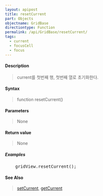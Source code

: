 ```yaml
---
layout: apipost
title: resetCurrent
part: Objects
objectname: GridBase
directiontype: Function
permalink: /api/GridBase/resetCurrent/
tags:
  - current
  - focusCell
  - focus
---
```



#### Description

> current를 첫번째 행, 첫번째 열로 초기화한다. 

#### Syntax

> function resetCurrent()

#### Parameters

> None

#### Return value

> None

##### Examples 

<pre class="prettyprint">
    gridView.resetCurrent();
</pre>

#### See Also
> [setCurrent](/api/GridBase/setCurrent), [getCurrent](/api/GridBase/getCurrent)